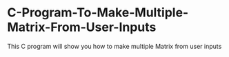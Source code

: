 # C-Program-To-Make-Multiple-Matrix-From-User-Inputs
This C program will show you how to make multiple Matrix from user inputs
